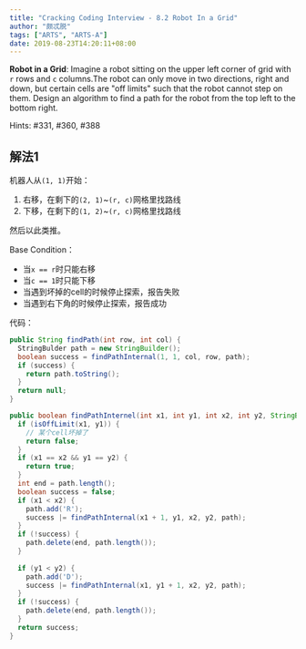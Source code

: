 ```yaml
---
title: "Cracking Coding Interview - 8.2 Robot In a Grid"
author: "颇忒脱"
tags: ["ARTS", "ARTS-A"]
date: 2019-08-23T14:20:11+08:00
---
```


<!--more-->

**Robot in a Grid**: Imagine a robot sitting on the upper left corner of grid with `r` rows and `c` columns.The robot can only move in two directions, right and down, but certain cells are "off limits" such that the robot cannot step on them. Design an algorithm to find a path for the robot from the top left to the bottom right.

Hints: #331, #360, #388

## 解法1

机器人从`(1, 1)`开始：

1. 右移，在剩下的`(2, 1)`~`(r, c)`网格里找路线
2. 下移，在剩下的`(1, 2)`~`(r, c)`网格里找路线

然后以此类推。

Base Condition：

* 当`x == r`时只能右移
* 当`c == 1`时只能下移
* 当遇到坏掉的cell的时候停止探索，报告失败
* 当遇到右下角的时候停止探索，报告成功

代码：

```java
public String findPath(int row, int col) {
  StringBulder path = new StringBuilder();
  boolean success = findPathInternal(1, 1, col, row, path);
  if (success) {
    return path.toString();    
  }
  return null;
}

public boolean findPathInternel(int x1, int y1, int x2, int y2, StringBuilder path) {
  if (isOffLimit(x1, y1)) {
    // 某个cell坏掉了
    return false;
  }
  if (x1 == x2 && y1 == y2) {
    return true;
  }
  int end = path.length();
  boolean success = false;
  if (x1 < x2) {
    path.add('R');
    success |= findPathInternal(x1 + 1, y1, x2, y2, path);
  }
  if (!success) {
    path.delete(end, path.length());
  }
  
  if (y1 < y2) {
    path.add('D');
    success |= findPathInternal(x1, y1 + 1, x2, y2, path);
  }
  if (!success) {
    path.delete(end, path.length());
  }
  return success;
}
```

